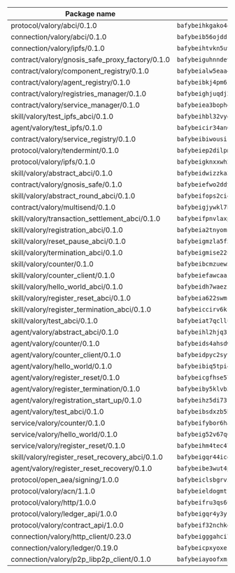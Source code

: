 | Package name                                                  | Package hash                                                  |
| ------------------------------------------------------------- | ------------------------------------------------------------- |
| protocol/valory/abci/0.1.0                                    | `bafybeihkgako44fzgurcv4hgbems4ptdtosae4lopnnr75eczb6kx3x2lm` |
| connection/valory/abci/0.1.0                                  | `bafybeib56ojddzexxbapowofypmpk6zeznqaumwgj7ftneb5ua6sk5k5vm` |
| connection/valory/ipfs/0.1.0                                  | `bafybeihtvkn5uv3ibumme7zzmrxx7iehc6lnjhil726h2jidpdzzjnd5ay` |
| contract/valory/gnosis_safe_proxy_factory/0.1.0               | `bafybeiguhnndevhp7iui65fhcezkunygdw2cwsofl4rcfzr2u2n6ql366q` |
| contract/valory/component_registry/0.1.0                      | `bafybeialw5eaa4v54s7i3sjsuy6d5k624quhxhziqntwq5hnz4g646sb7m` |
| contract/valory/agent_registry/0.1.0                          | `bafybeibkj4pm6ziqh2fl3xfsjiou4ibnxlipmvmqhgvc7xwpnaddbtxzli` |
| contract/valory/registries_manager/0.1.0                      | `bafybeighjuqdj2oq6tqckf7j3mqtighe7lpaahh7qt3sqxtbtjlur4tmj4` |
| contract/valory/service_manager/0.1.0                         | `bafybeiea3bophgb6ikqvpd7lzyluthlhoazbbrknvfncu4j7wbubfsrjeu` |
| skill/valory/test_ipfs_abci/0.1.0                             | `bafybeihbl32vydzhp4lo6buzbg56y55wt2nkaaigyl3y6j6dsercpm36hm` |
| agent/valory/test_ipfs/0.1.0                                  | `bafybeicir34an675wgivf425dqz42wr4ual47fl2fqqfnyjx4jyo67otci` |
| contract/valory/service_registry/0.1.0                        | `bafybeibiwousikhaafhuyfbflz6s3f6vi4eqomqpnecfyqzvrpygwagd6q` |
| protocol/valory/tendermint/0.1.0                              | `bafybeiep2dilpmu3je4z2kq7yc7l6n7ax5knwfax2ufvmnflt3uj2wrbju` |
| protocol/valory/ipfs/0.1.0                                    | `bafybeigknxxwh2xts7ijbacils4a4cgq7jhcdvwahshbw22zw5hnncsfla` |
| skill/valory/abstract_abci/0.1.0                              | `bafybeidwizzka3qjotu35zzstoqunp3hjhkx6oojqnlwqsvd3qnjjpmusq` |
| contract/valory/gnosis_safe/0.1.0                             | `bafybeiefwo2ddyhjxcpy2rlchcubv6bj35e5x4kstxwfyvyvdvcpvcoe5q` |
| skill/valory/abstract_round_abci/0.1.0                        | `bafybeifops2ci4swt3yp6sev4t2skaw63ardmw3pgfeqira3nshw2d4n6i` |
| contract/valory/multisend/0.1.0                               | `bafybeigjywkl7hydjsrkogob3xebj2ifhqwmfhhxoeyrndzhhxi5u6amey` |
| skill/valory/transaction_settlement_abci/0.1.0                | `bafybeifpnvlaxpciywhtfgai56y7qjinaw6oadats3w5ytwuzfw5e5bcp4` |
| skill/valory/registration_abci/0.1.0                          | `bafybeia2tnyomkkx25tqe3w2q4ynrww6nbd6vmv5niuyqj36elubrk75im` |
| skill/valory/reset_pause_abci/0.1.0                           | `bafybeigmzla5f55elpninlwt4grvcmeh4v3yfll572lu3rouys4a5lwimi` |
| skill/valory/termination_abci/0.1.0                           | `bafybeigmise22u7pyivwb6jrfmh5teb5ic7kwlbxsqpmfh2sree2n665bi` |
| skill/valory/counter/0.1.0                                    | `bafybeibcmzuew5lxd5dxpj6ri4wmuiqfkndz6kn4kl5cp65uflyq27pnmq` |
| skill/valory/counter_client/0.1.0                             | `bafybeiefawcaaiy4matry7m53k36kqy4uadtmtpuulatnt5afkezx6napa` |
| skill/valory/hello_world_abci/0.1.0                           | `bafybeidh7waezi77geerlnwtj4ui53khq3cbp6ptxq4wq3bgfem2yf43lq` |
| skill/valory/register_reset_abci/0.1.0                        | `bafybeia622swmccqtfn6fuprab76ykndgqvyazfeqnrevcxd2iakdikcxi` |
| skill/valory/register_termination_abci/0.1.0                  | `bafybeiccirv6kcmz5x4nihiadcc2wsewv5pxyq6ydzpavj5insd43iiigu` |
| skill/valory/test_abci/0.1.0                                  | `bafybeiat7qclludwt42od4gjzcf7kdp3pk67eehsa3gbolytyqswcur72m` |
| agent/valory/abstract_abci/0.1.0                              | `bafybeihl2hjq3zk4t5qxwm6s7bqipxzcqgfbceiqvlpq27thrfkdvlmhlq` |
| agent/valory/counter/0.1.0                                    | `bafybeids4ahsdw45zr7x3qw4g3lvx2hrvwxgkjxax2xd42ivpzych6lq4e` |
| agent/valory/counter_client/0.1.0                             | `bafybeidpyc2syvuv3px52gmeaismyhcn4xskbzts22frwlxrwioj53vh6i` |
| agent/valory/hello_world/0.1.0                                | `bafybeibiq5tpi4hb72aiiq7pt2f2fbjpo6clg4cyyl5wjwxaegazjspt44` |
| agent/valory/register_reset/0.1.0                             | `bafybeicgfhse57bah652l7mhfpmiz4rz5mhvpsb5padpbtwygfknl7queq` |
| agent/valory/register_termination/0.1.0                       | `bafybeiby5klvb32xo4zlkacttdtzx3xweh5f4nedaer6ojtafix264xwxm` |
| agent/valory/registration_start_up/0.1.0                      | `bafybeihz5di73fk6yonchqnhvxmuswduyuw3xkeobcws75jkzbq6gap7ca` |
| agent/valory/test_abci/0.1.0                                  | `bafybeibsdxzb5ht77ehjjcg25xokeg52fli75zqfwm2lhn7xl5ec4m22gq` |
| service/valory/counter/0.1.0                                  | `bafybeifybor6ha2wjo4vkkzkpifxfamat2ohmooozimiuwpgkkusxwxjwe` |
| service/valory/hello_world/0.1.0                              | `bafybeig52v67q6sb7f5tibqa3dvshxwh4ddibfuaqx75argjhurt2d7r44` |
| service/valory/register_reset/0.1.0                           | `bafybeihm4tec47lrqhaaf5sfycf7a2ijnaadeu4dmk4lnzkmzmfss5w4a4` |
| skill/valory/register_reset_recovery_abci/0.1.0               | `bafybeigqr44icqxzsf3goifn2q2e2vi4lefsggpg5z7ukt6mhjseagixbq` |
| agent/valory/register_reset_recovery/0.1.0                    | `bafybeibe3wut4py24ubd3akfrjjzwsy5lqztoyviqrj6qrhdfek3r3sipa` |
| protocol/open_aea/signing/1.0.0                               | `bafybeiclsbgrviyxbmi2vex5ze3dhr7ywohrqedebx26jozayxvroqtegq` |
| protocol/valory/acn/1.1.0                                     | `bafybeieldogmtf3m4jdsvt4vvyay3jh54rjn3deasymfw43vz3o42vigmq` |
| protocol/valory/http/1.0.0                                    | `bafybeifru3qs6udfzprax7jxktbsuzn7immfvi3scgfspifq3zdxwkgvnm` |
| protocol/valory/ledger_api/1.0.0                              | `bafybeigqr4y3ykz3iulrcoqmji7hy3dxaoy7zmyyzff4ivpbubcpwdknai` |
| protocol/valory/contract_api/1.0.0                            | `bafybeif32nchkgn6yet7e5gt4auhf7lsahxnj4t36kxbw55p3gi7qpeuxq` |
| connection/valory/http_client/0.23.0                          | `bafybeigggahci7hq6tr3tyueatgkvgn73y4b3av2vk7vtr7jkeuwsqcteq` |
| connection/valory/ledger/0.19.0                               | `bafybeicpxyoxez7lperltamvikxu6vzk2lhqakbivce4nzywyzoqbxoogm` |
| connection/valory/p2p_libp2p_client/0.1.0                     | `bafybeiayoofxmj6z3pasn2akqj3udgq2ta2ar6mv6zoehstul2btvv3gqa` |

